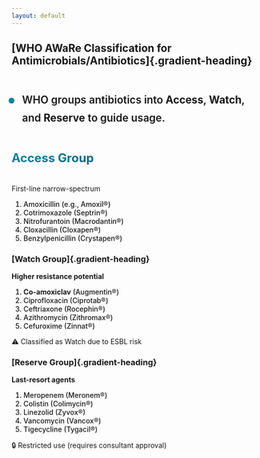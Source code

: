 ```yaml
---
layout: default
---
```


<style>
/* Targeted bullet styling only for the WHO point */
#aware-bullet {
  list-style: none;
  padding-left: 1.5em;
}

#aware-bullet li {
  position: relative;
  font-size: 1.3rem;
  font-weight: 600; /* Bolder text */
  line-height: 1.7;
  margin-bottom: 0.6rem;
}

#aware-bullet li::before {
  content: "•";
  color: rgb(9, 131, 172); /* Your theme color */
  font-size: 1.8em;
  position: absolute;
  left: -0.8em;
  top: -0.4em;
  font-weight: bold;
}

.gradient-heading {
  background: linear-gradient(-45deg, rgb(11, 104, 134), rgb(9, 131, 172));
  -webkit-background-clip: text;
  background-clip: text;
  color: transparent;
  font-weight: bold;
  display: inline-block;
  font-size: 1.5rem;
  margin-bottom: 1.5rem;
}

/* Make medicine list items bolder */
.text-sm ol li {
  font-weight: 500;
}
</style>

<CircleShape position="top:20%; left:-5%; size:80px; color:rgba(3, 80, 105, 0.55)" />
<PillShape position="bottom:-5%; right:-10%; width:10%; height:20px; color:rgba(33,150,243,0.08)" />

## [WHO AWaRe Classification for Antimicrobials/Antibiotics]{.gradient-heading}

<br>
<v-clicks>
<ul id="aware-bullet">
  <li>WHO groups antibiotics into <strong>Access</strong>, <strong>Watch</strong>, and <strong>Reserve</strong> to guide usage.</li>
</ul>
</v-clicks>

<div class="mt-8 grid grid-cols-3 gap-8">
  <!-- Column 1: Access Group -->
  <v-click>
    <div class="border-r border-gray-200 pr-4">
      <h2 class="gradient-heading">Access Group</h2>
      <p class="font-semibold">First-line narrow-spectrum</p>
      <div class="text-sm mt-2 pl-4">
<ol>
<li>Amoxicillin <span class="text-xs text-gray-500">(e.g., Amoxil®)</span></li>
<li>Cotrimoxazole <span class="text-xs text-gray-500">(Septrin®)</span></li>
<li>Nitrofurantoin <span class="text-xs text-gray-500">(Macrodantin®)</span></li>
<li>Cloxacillin <span class="text-xs text-gray-500">(Cloxapen®)</span></li>
<li>Benzylpenicillin <span class="text-xs text-gray-500">(Crystapen®)</span></li>
</ol>
</div>
</div>

</v-click>

<!-- Column 2: Watch Group -->
<v-click>

<div class="border-r border-gray-200 pr-4">

### [Watch Group]{.gradient-heading}

**Higher resistance potential**  
<div class="text-sm mt-2 pl-4">
<ol>
<li><b>Co-amoxiclav</b> <span class="text-xs text-gray-500">(Augmentin®)</span></li>
<li>Ciprofloxacin <span class="text-xs text-gray-500">(Ciprotab®)</span></li>
<li>Ceftriaxone <span class="text-xs text-gray-500">(Rocephin®)</span></li>
<li>Azithromycin <span class="text-xs text-gray-500">(Zithromax®)</span></li>
<li>Cefuroxime <span class="text-xs text-gray-500">(Zinnat®)</span></li>
</ol>
</div>
<div class="mt-4 text-xs bg-yellow-50 p-2 mt-2 rounded">
⚠️ Classified as Watch due to ESBL risk
</div>
</div>

</v-click>

<!-- Column 3: Reserve Group -->
<v-click>

<div>

### [Reserve Group]{.gradient-heading}

**Last-resort agents**  
<div class="text-sm mt-2 pl-4">
<ol>
<li>Meropenem <span class="text-xs text-gray-500">(Meronem®)</span></li>
<li>Colistin <span class="text-xs text-gray-500">(Colimycin®)</span></li>
<li>Linezolid <span class="text-xs text-gray-500">(Zyvox®)</span></li>
<li>Vancomycin <span class="text-xs text-gray-500">(Vancox®)</span></li>
<li>Tigecycline <span class="text-xs text-gray-500">(Tygacil®)</span></li>
</ol>
</div>
<div class="mt-4 text-xs bg-red-50 p-2 mt-2 rounded">
🔒 Restricted use (requires consultant approval)
</div>
</div>
</v-click>

</div>



